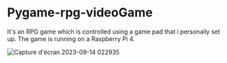 # Pygame-rpg-videoGame

It's an RPG game which is controlled using a game pad that i personally set up. The game is running on a Raspberry Pi 4.

![Capture d'écran 2023-09-14 022935](https://github.com/ibra-mboula/Pygame-rpg-videoGame/assets/78673312/46a45f24-de1e-4073-b3e1-84e31713100c)
